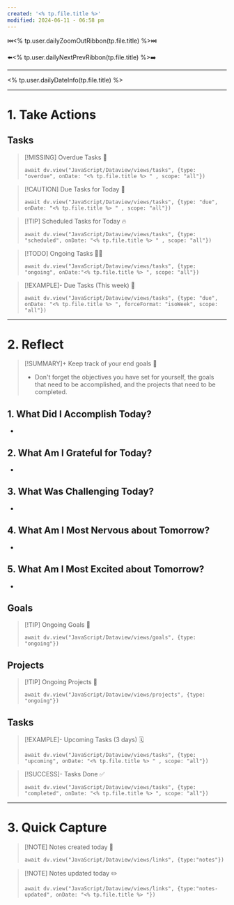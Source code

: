 ```yaml
---
created: '<% tp.file.title %>'
modified: 2024-06-11 - 06:58 pm
---
```


⏮️<% tp.user.dailyZoomOutRibbon(tp.file.title) %>⏭️
 
⬅️<% tp.user.dailyNextPrevRibbon(tp.file.title) %>➡️

---

<% tp.user.dailyDateInfo(tp.file.title) %>

****

# 1. Take Actions

## Tasks

> [!MISSING] Overdue Tasks 🚨
> 
> ```dataviewjs
> await dv.view("JavaScript/Dataview/views/tasks", {type: "overdue", onDate: "<% tp.file.title %> " , scope: "all"})
> ```

> [!CAUTION] Due Tasks for Today 🧨
> 
> ```dataviewjs
> await dv.view("JavaScript/Dataview/views/tasks", {type: "due", onDate: "<% tp.file.title %> " , scope: "all"})
> ```

> [!TIP] Scheduled Tasks for Today 🔥
> 
> ```dataviewjs
> await dv.view("JavaScript/Dataview/views/tasks", {type: "scheduled", onDate: "<% tp.file.title %> " , scope: "all"})
> ```

> [!TODO] Ongoing Tasks 🏃‍♂️
> 
> ```dataviewjs
> await dv.view("JavaScript/Dataview/views/tasks", {type: "ongoing", onDate:"<% tp.file.title %> ", scope: "all"})
> ```

> [!EXAMPLE]- Due Tasks (This week) 📅
> 
> ```dataviewjs
> await dv.view("JavaScript/Dataview/views/tasks", {type: "due", onDate: "<% tp.file.title %> ", forceFormat: "isoWeek", scope: "all"})
> ```

---

# 2. Reflect

> [!SUMMARY]+ Keep track of your end goals 🎯
> - Don't forget the objectives you have set for yourself, the goals that need to be accomplished, and the projects that need to be completed.

## 1. What Did I Accomplish Today?

- 

## 2. What Am I Grateful for Today?

- 

## 3. What Was Challenging Today?

- 

## 4. What Am I Most Nervous about Tomorrow?

-

## 5. What Am I Most Excited about Tomorrow?

- 

## Goals

> [!TIP] Ongoing Goals 📅
> 
> ```dataviewjs
> await dv.view("JavaScript/Dataview/views/goals", {type: "ongoing"})
> ```

## Projects

> [!TIP] Ongoing Projects 📅
> 
> ```dataviewjs
> await dv.view("JavaScript/Dataview/views/projects", {type: "ongoing"})
> ```

## Tasks

> [!EXAMPLE]- Upcoming Tasks (3 days) 🗓️
> 
> ```dataviewjs
> await dv.view("JavaScript/Dataview/views/tasks", {type: "upcoming", onDate: "<% tp.file.title %> " , scope: "all"})
> ```

> [!SUCCESS]- Tasks Done ✅
> 
> ```dataviewjs
> await dv.view("JavaScript/Dataview/views/tasks", {type: "completed", onDate: "<% tp.file.title %> ", scope: "all"})
> ```

---

# 3. Quick Capture

> [!NOTE] Notes created today 🔗
> 
> ```dataviewjs
> await dv.view("JavaScript/Dataview/views/links", {type:"notes"})
> ```

> [!NOTE] Notes updated today ✏️
> 
> ```dataviewjs
> await dv.view("JavaScript/Dataview/views/links", {type:"notes-updated", onDate: "<% tp.file.title %> "})
> ```